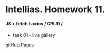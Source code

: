 # Intellias. Homework 11.

#### JS + fetch / axios / CRUD /

- task 01 - live gallery

[gitHub Pages](https://jpee2k.github.io/goit-js-hw-11/dist/)

